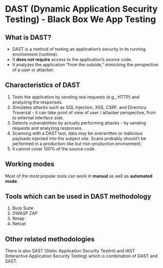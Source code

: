 # DAST (Dynamic Application Security Testing) - Black Box We App Testing


## What is DAST?
- DAST is a method of testing an application’s security in its running environment (runtime).
- It **does not require** access to the application’s source code.
- It analyzes the application “from the outside,” mimicking the perspective of a user or attacker.

## Characteristics of DAST
1. Tests the application by sending real requests (e.g., HTTP) and analyzing the responses.
2. Simulates attacks such as SQL Injection, XSS, CSRF, and Directory Traversal - it can take point of view of user / attacker perspective, from to external interface side.
3. Detects vulnerabilities by actually performing attacks - by sending requests and analyzing responses.
4. Scanning with a DAST tool, data may be overwritten or malicious payloads injected into the subject site. Scans probably  should't be performed in a production-like but non-production environment.
5. It cannot cover 100% of the source code

## Working modes
Most of the most popular tools can work in **manual** as well as **automated mode**.

## Tools which can be used in DAST methodology
1. Burp Suite
2. OWASP ZAP
3. Nmap 
4. Netcat 

## Other related methodologies
There is also SAST (Static Application Security Testint) and IAST (Interactive Application Security Testing) which is combination of DAST and SAST.